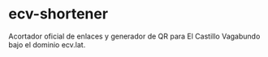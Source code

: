 # ecv-shortener
Acortador oficial de enlaces y generador de QR para El Castillo Vagabundo bajo el dominio ecv.lat.
